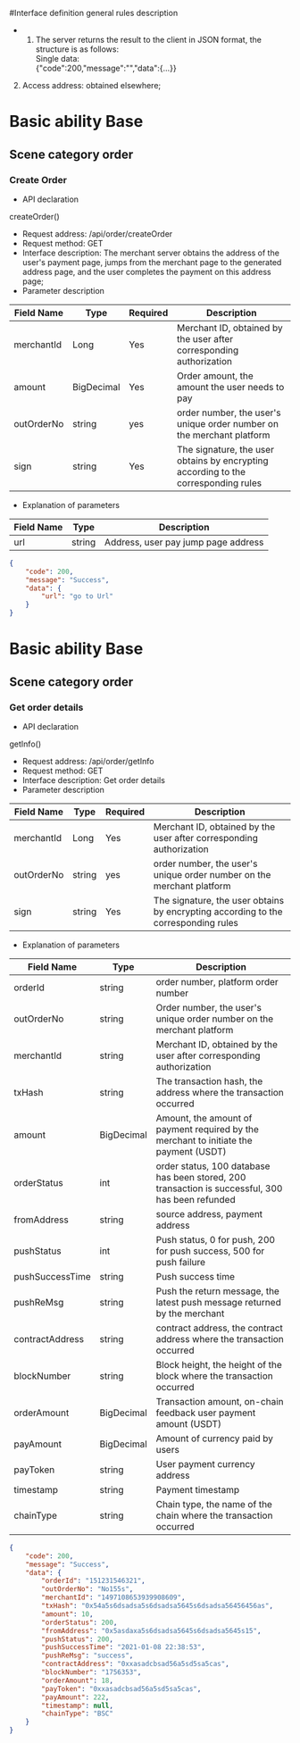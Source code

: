 #Interface definition general rules description
* 1. The server returns the result to the client in JSON format, the structure is as follows:<br/>
     Single data:<br/>{"code":200,"message":"","data":{…}}
2. Access address: obtained elsewhere;


# Basic ability Base
## Scene category order
### Create Order
* API declaration

createOrder()

* Request address: /api/order/createOrder
* Request method: GET
* Interface description: The merchant server obtains the address of the user's payment page, jumps from the merchant page to the generated address page, and the user completes the payment on this address page;
* Parameter description

| Field Name | Type | Required | Description |
|------|-------|----|----|
| merchantId | Long | Yes | Merchant ID, obtained by the user after corresponding authorization |
| amount | BigDecimal | Yes | Order amount, the amount the user needs to pay |
| outOrderNo | string | yes | order number, the user's unique order number on the merchant platform |
| sign | string | Yes | The signature, the user obtains by encrypting according to the corresponding rules |


* Explanation of parameters

| Field Name | Type | Description |
|------|--------|----|
| url | string | Address, user pay jump page address |


````json
{
    "code": 200,
    "message": "Success",
    "data": {
        "url": "go to Url"
    }
}

````

# Basic ability Base
## Scene category order
### Get order details
* API declaration

getInfo()

* Request address: /api/order/getInfo
* Request method: GET
* Interface description: Get order details
* Parameter description

| Field Name | Type | Required | Description |
|------|-------|----|----|
| merchantId | Long | Yes | Merchant ID, obtained by the user after corresponding authorization |
| outOrderNo | string | yes | order number, the user's unique order number on the merchant platform |
| sign | string | Yes | The signature, the user obtains by encrypting according to the corresponding rules |


* Explanation of parameters

| Field Name | Type | Description |
|------|--------|----|
| orderId | string | order number, platform order number |
| outOrderNo | string | Order number, the user's unique order number on the merchant platform |
| merchantId | string | Merchant ID, obtained by the user after corresponding authorization |
| txHash | string | The transaction hash, the address where the transaction occurred |
| amount | BigDecimal | Amount, the amount of payment required by the merchant to initiate the payment (USDT) |
| orderStatus | int | order status, 100 database has been stored, 200 transaction is successful, 300 has been refunded |
| fromAddress | string | source address, payment address |
| pushStatus | int | Push status, 0 for push, 200 for push success, 500 for push failure |
| pushSuccessTime | string | Push success time |
| pushReMsg | string | Push the return message, the latest push message returned by the merchant |
| contractAddress | string | contract address, the contract address where the transaction occurred |
| blockNumber | string | Block height, the height of the block where the transaction occurred |
| orderAmount | BigDecimal | Transaction amount, on-chain feedback user payment amount (USDT) |
| payAmount | BigDecimal | Amount of currency paid by users |
| payToken | string | User payment currency address |
| timestamp | string | Payment timestamp |
| chainType | string | Chain type, the name of the chain where the transaction occurred |

````json
{
    "code": 200,
    "message": "Success",
    "data": {
        "orderId": "151231546321",
        "outOrderNo": "No155s",
        "merchantId": "1497108653939908609",
        "txHash": "0x54a5s6dsadsa5s6dsadsa5645s6dsadsa56456456as",
        "amount": 10,
        "orderStatus": 200,
        "fromAddress": "0x5asdaxa5s6dsadsa5645s6dsadsa5645s15",
        "pushStatus": 200,
        "pushSuccessTime": "2021-01-08 22:38:53",
        "pushReMsg": "success",
        "contractAddress": "0xxasadcbsad56a5sd5sa5cas",
        "blockNumber": "1756353",
        "orderAmount": 18,
        "payToken": "0xxasadcbsad56a5sd5sa5cas",
        "payAmount": 222,
        "timestamp": null,
        "chainType": "BSC"
    }
}

````